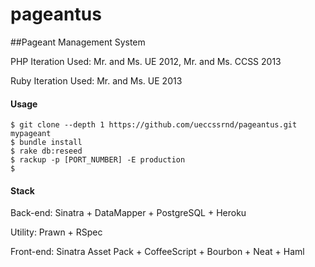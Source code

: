 pageantus
=========

##Pageant Management System

PHP Iteration Used: Mr. and Ms. UE 2012, Mr. and Ms. CCSS 2013

Ruby Iteration Used: Mr. and Ms. UE 2013

#### Usage

    $ git clone --depth 1 https://github.com/ueccssrnd/pageantus.git mypageant
    $ bundle install
    $ rake db:reseed
    $ rackup -p [PORT_NUMBER] -E production
    $ 

#### Stack

Back-end: Sinatra + DataMapper + PostgreSQL + Heroku

Utility: Prawn + RSpec

Front-end: Sinatra Asset Pack + CoffeeScript + Bourbon + Neat + Haml